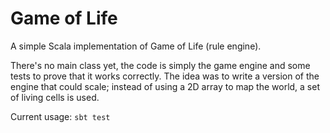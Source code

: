# Game of Life
A simple Scala implementation of Game of Life (rule engine).

There's no main class yet, the code is simply the game engine and some tests to prove that it works correctly. The idea was to write a version of the engine that could scale; instead of using a 2D array to map the world, a set of living cells is used.

Current usage:
`sbt test`
